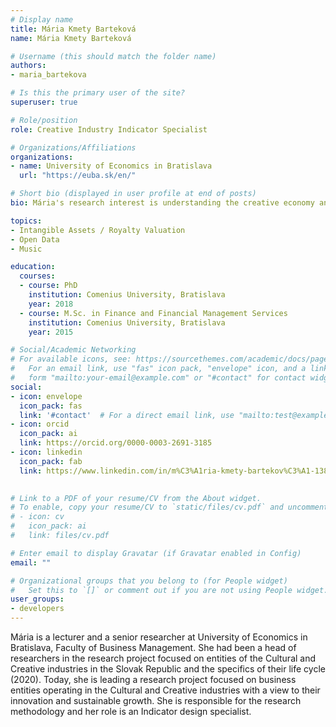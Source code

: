 ```yaml
---
# Display name
title: Mária Kmety Barteková
name: Mária Kmety Barteková

# Username (this should match the folder name)
authors:
- maria_bartekova

# Is this the primary user of the site?
superuser: true

# Role/position
role: Creative Industry Indicator Specialist

# Organizations/Affiliations
organizations:
- name: University of Economics in Bratislava
  url: "https://euba.sk/en/"

# Short bio (displayed in user profile at end of posts)
bio: Mária's research interest is understanding the creative economy and creating actionable policy and business indicators for the cultural and creative sector.

topics:
- Intangible Assets / Royalty Valuation
- Open Data
- Music

education:
  courses:
  - course: PhD 
    institution: Comenius University, Bratislava
    year: 2018
  - course: M.Sc. in Finance and Financial Management Services
    institution: Comenius University, Bratislava
    year: 2015

# Social/Academic Networking
# For available icons, see: https://sourcethemes.com/academic/docs/page-builder/#icons
#   For an email link, use "fas" icon pack, "envelope" icon, and a link in the
#   form "mailto:your-email@example.com" or "#contact" for contact widget.
social:
- icon: envelope
  icon_pack: fas
  link: '#contact'  # For a direct email link, use "mailto:test@example.org".
- icon: orcid
  icon_pack: ai
  link: https://orcid.org/0000-0003-2691-3185
- icon: linkedin
  icon_pack: fab
  link: https://www.linkedin.com/in/m%C3%A1ria-kmety-bartekov%C3%A1-138b8965/

  
# Link to a PDF of your resume/CV from the About widget.
# To enable, copy your resume/CV to `static/files/cv.pdf` and uncomment the lines below.
# - icon: cv
#   icon_pack: ai
#   link: files/cv.pdf

# Enter email to display Gravatar (if Gravatar enabled in Config)
email: ""

# Organizational groups that you belong to (for People widget)
#   Set this to `[]` or comment out if you are not using People widget.
user_groups:
- developers
---
```


Mária is a lecturer and a senior researcher at University of Economics in Bratislava, Faculty of Business Management. She had been a head of researchers in the research project focused on entities of the Cultural and Creative industries in the Slovak Republic and the specifics of their life cycle (2020). Today, she is leading a research project focused on business entities operating in the Cultural and Creative industries with a view to their innovation and sustainable growth. She is responsible for the research methodology and her role is an Indicator design specialist.


